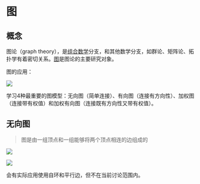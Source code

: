 # 图

## 概念

图论（graph theory），是[组合数学](https://zh.wikipedia.org/wiki/组合数学)分支，和其他数学分支，如群论、矩阵论、拓扑学有着密切关系。[图](https://zh.wikipedia.org/wiki/图_(数学))是图论的主要研究对象。

图的应用：

![](http://file.wangsijie.top/blog/202112271834456.jpeg)



学习4种最重要的图模型：无向图（简单连接）、有向图（连接有方向性）、加权图（连接带有权值）和加权有向图（连接既有方向性又带有权值）。



## 无向图

> 图是由一组顶点和一组能够将两个顶点相连的边组成的

![](http://file.wangsijie.top/blog/202112281758705.jpeg)

![](http://file.wangsijie.top/blog/202112281758519.jpeg)

会有实际应用使用自环和平行边，但不在当前讨论范围内。

